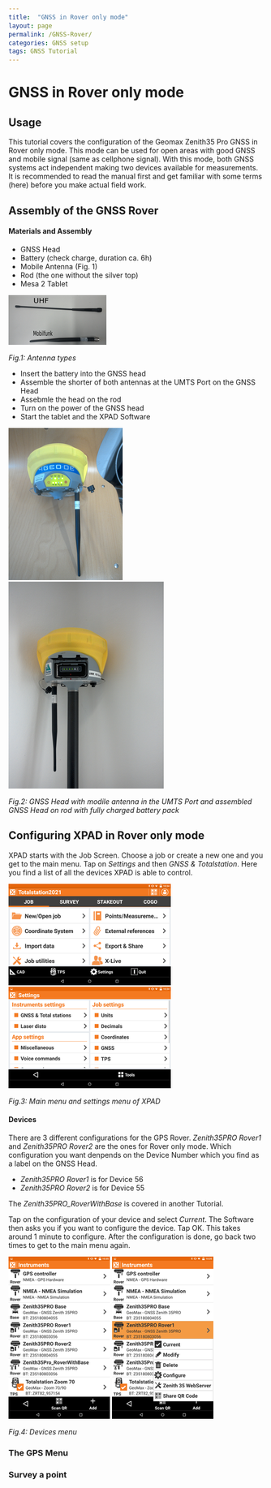```yaml
---
title:  "GNSS in Rover only mode"
layout: page
permalink: /GNSS-Rover/
categories: GNSS setup
tags: GNSS Tutorial
---
```




# GNSS in Rover only mode


## Usage

This tutorial covers the configuration of the Geomax Zenith35 Pro GNSS 
in Rover only mode. This mode can be used for open areas with good 
GNSS and mobile signal (same as cellphone signal). With this 
mode, both GNSS systems act independent making two devices available 
for measurements. It is recommended to read the manual first and get 
familiar with some terms (here) before you make actual field work.



## Assembly of the GNSS Rover

#### Materials and Assembly

* GNSS Head
* Battery (check charge, duration ca. 6h)
* Mobile Antenna (Fig. 1)
* Rod (the one without the silver top)
* Mesa 2 Tablet

![](../assets/img/antennas.png)

*Fig.1: Antenna types*


* Insert the battery into the GNSS head
* Assemble the shorter of both antennas at the UMTS Port on the GNSS Head
* Assebmle the head on the rod
* Turn on the power of the GNSS head
* Start the tablet and the XPAD Software

![assets/img/head_antenna.png](../assets/img/head_antenna.png)
![assets/img/head_on_rod.png](../assets/img/head_on_rod.png)

*Fig.2: GNSS Head with modile antenna in the UMTS Port and assembled GNSS Head on rod with fully charged battery pack*



## Configuring XPAD in Rover only mode

XPAD starts with the Job Screen. Choose a job or create a new one and 
you get to the main menu. Tap on _Settings_ and then _GNSS & 
Totalstation_. Here you find a list of all the devices XPAD is able to 
control.

![assets/img/screenshots/mainmenu.png](../assets/img/screenshots/mainmenu.png)
![assets/img/screenshots/settingsmenu.png](../assets/img/screenshots/settingsmenu.png)

*Fig.3: Main menu and settings menu of XPAD*

#### Devices

There are 3 different configurations for the GPS Rover. _Zenith35PRO 
Rover1_ and _Zenith35PRO Rover2_ are the ones for Rover only mode. 
Which configuration you want denpends on the Device Number which you 
find as a label on the GNSS Head. 

* _Zenith35PRO Rover1_ is for Device 56
* _Zenith35PRO Rover2_ is for Device 55

The _Zenith35PRO_RoverWithBase_ is covered in another Tutorial.

Tap on the configuration of your device and select _Current_. The 
Software then asks you if you want to configure the device. Tap OK. 
This takes around 1 minute to configure. After the configuration is 
done, go back two times to get to the main menu again.

![devices01](../assets/img/screenshots/devices01.png)
![devices02](../assets/img/screenshots/devices02.png)

*Fig.4: Devices menu*


### The GPS Menu


### Survey a point










